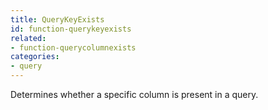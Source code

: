```yaml
---
title: QueryKeyExists
id: function-querykeyexists
related:
- function-querycolumnexists
categories:
- query
---
```


Determines whether a specific column is present in a query.
